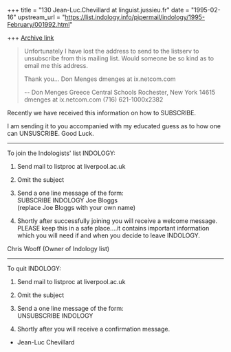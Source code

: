 +++
title = "130 Jean-Luc.Chevillard at linguist.jussieu.fr"
date = "1995-02-16"
upstream_url = "https://list.indology.info/pipermail/indology/1995-February/001992.html"

+++
[Archive link](https://list.indology.info/pipermail/indology/1995-February/001992.html)

>Unfortunately I have lost the address to send to the listserv to 
>unsubscribe from this mailing list. Would someone be so kind as to email 
>me this address.
>
>Thank you... Don Menges
>             dmenges at ix.netcom.com
>
>-- 
>Don Menges
>Greece Central Schools
>Rochester, New York 14615
>dmenges at ix.netcom.com
>(716) 621-1000x2382
> 

Recently we have received this information on how to SUBSCRIBE.

I am sending it to you accompanied with my educated guess
as to how one can UNSUSCRIBE. Good Luck.

*********************************************
To join the Indologists' list INDOLOGY:                                        

1) Send mail to listproc at liverpool.ac.uk                                        

2) Omit the subject                                                             

3) Send a one line message of the form:                                         
      SUBSCRIBE INDOLOGY Joe Bloggs                                             
   (replace Joe Bloggs with your own name)

4) Shortly after successfully joining you will receive a welcome message.
PLEASE keep this in a safe place....it contains important information
which you will need if and when you decide to leave INDOLOGY.

Chris Wooff (Owner of Indology list)

***********************************************

To quit INDOLOGY:                                        

1) Send mail to listproc at liverpool.ac.uk                                        

2) Omit the subject                                                             

3) Send a one line message of the form:                                         
      UNSUBSCRIBE INDOLOGY                                             

4) Shortly after you will receive a confirmation message.


- Jean-Luc Chevillard






